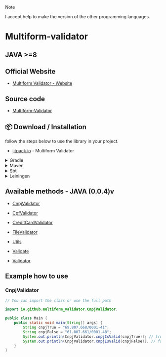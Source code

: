 > [!NOTE]
> I accept help to make the version of the other programming languages.

# Multiform-validator

## JAVA >=8

## Official Website

- [Multiform Validator - Website](https://multiformvalidator.netlify.app/documentation)

## Source code

- [Multiform-Validator](https://github.com/Multiform-Validator/java/)

## 📦 Download / Installation

follow the steps below to use the library in your project.

- [jitpack.io](https://jitpack.io/#Multiform-Validator/java) - Multiform Validator

<details>
  <summary>Gradle</summary>

Step 1. Add the JitPack repository to your build file
Add it in your root build.gradle at the end of repositories:

```gradle
dependencyResolutionManagement {
    repositoriesMode.set(RepositoriesMode.FAIL_ON_PROJECT_REPOS)
    repositories {
        mavenCentral()
        maven { url 'https://jitpack.io' }
    }
}
```

Step 2. Add the dependency

```gradle
dependencies {
        implementation 'com.github.Multiform-Validator:java:0.0.4'
}
```

</details>
<details>
  <summary>Maven</summary>

Step 1. Add the JitPack repository to your build file

```xml

<repositories>
    <repository>
        <id>jitpack.io</id>
        <url>https://jitpack.io</url>
    </repository>
</repositories>
```

Step 2. Add the dependency

```xml

<dependency>
    <groupId>com.github.Multiform-Validator</groupId>
    <artifactId>java</artifactId>
    <version>0.0.4</version>
</dependency>
```

</details>
<details>
  <summary>Sbt</summary>

Step 1. Add the JitPack repository to your build file
Add it in your build.sbt at the end of resolvers:

```sbt
resolvers += "jitpack" at "https://jitpack.io"
```

Step 2. Add the dependency

```sbt
libraryDependencies += "com.github.Multiform-Validator" % "java" % "0.0.4"
```

</details>

<details>
  <summary>Leiningen</summary>

Step 1. Add the JitPack repository to your build file
Add it in your project.clj at the end of repositories:

```clojure
:repositories [["jitpack" "https://jitpack.io"]]
```

Step 2. Add the dependency

```clojure
:dependencies [[com.github.Multiform-Validator/java "0.0.4"]]
```

</details>

## Available methods - JAVA (0.0.4)v

- [CnpjValidator](https://multiform-validator.github.io/java/classes/CnpjValidator)

- [CpfValidator](https://multiform-validator.github.io/java/classes/CpfValidator)

- [CreditCardValidator](https://multiform-validator.github.io/java/classes/CreditCardValidator)

- [FileValidator](https://multiform-validator.github.io/java/classes/FileValidator)

- [Utils](https://multiform-validator.github.io/java/classes/Utils)

- [Validate](https://multiform-validator.github.io/java/classes/Validate)

- [Validator](https://multiform-validator.github.io/java/classes/Validator)

## Example how to use

### CnpjValidator

```java
// You can import the class or use the full path

import io.github.multiform_validator.CnpjValidator;

public class Main {
    public static void main(String[] args) {
        String cnpjTrue = "69.807.668/0001-41";
        String cnpjFalse = "61.807.661/0001-48";
        System.out.println(CnpjValidator.cnpjIsValid(cnpjTrue)); // true
        System.out.println(CnpjValidator.cnpjIsValid(cnpjFalse)); // false
    }
}
```
